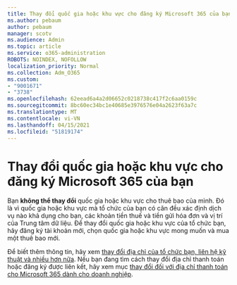 ```yaml
---
title: Thay đổi quốc gia hoặc khu vực cho đăng ký Microsoft 365 của bạn
ms.author: pebaum
author: pebaum
manager: scotv
ms.audience: Admin
ms.topic: article
ms.service: o365-administration
ROBOTS: NOINDEX, NOFOLLOW
localization_priority: Normal
ms.collection: Adm_O365
ms.custom:
- "9001671"
- "3738"
ms.openlocfilehash: 62eead6a4a2d06652c0218738c417f2c6aa0159c
ms.sourcegitcommit: 8bc60ec34bc1e40685e3976576e04a2623f63a7c
ms.translationtype: MT
ms.contentlocale: vi-VN
ms.lasthandoff: 04/15/2021
ms.locfileid: "51819174"
---
```

# <a name="change-the-country-or-region-for-your-microsoft-365-subscription"></a>Thay đổi quốc gia hoặc khu vực cho đăng ký Microsoft 365 của bạn

Bạn **không thể thay đổi** quốc gia hoặc khu vực cho thuê bao của mình. Đó là vì quốc gia hoặc khu vực mà tổ chức của bạn có căn đều xác định dịch vụ nào khả dụng cho bạn, các khoản tiền thuế và tiền gửi hóa đơn và vị trí của Trung tâm dữ liệu. Để thay đổi quốc gia hoặc khu vực của tổ chức bạn, hãy đăng ký tài khoản mới, chọn quốc gia hoặc khu vực mong muốn và mua một thuê bao mới.

Để biết thêm thông tin, hãy xem [thay đổi địa chỉ của tổ chức bạn, liên hệ kỹ thuật và nhiều hơn nữa](https://docs.microsoft.com/microsoft-365/admin/manage/change-address-contact-and-more?view=o365-worldwide). Nếu bạn đang tìm cách thay đổi địa chỉ thanh toán hoặc đăng ký được liên kết, hãy xem mục [thay đổi đối với địa chỉ thanh toán cho Microsoft 365 dành cho doanh nghiệp](https://docs.microsoft.com/microsoft-365/commerce/billing-and-payments/change-your-billing-addresses?view=o365-worldwide). 
